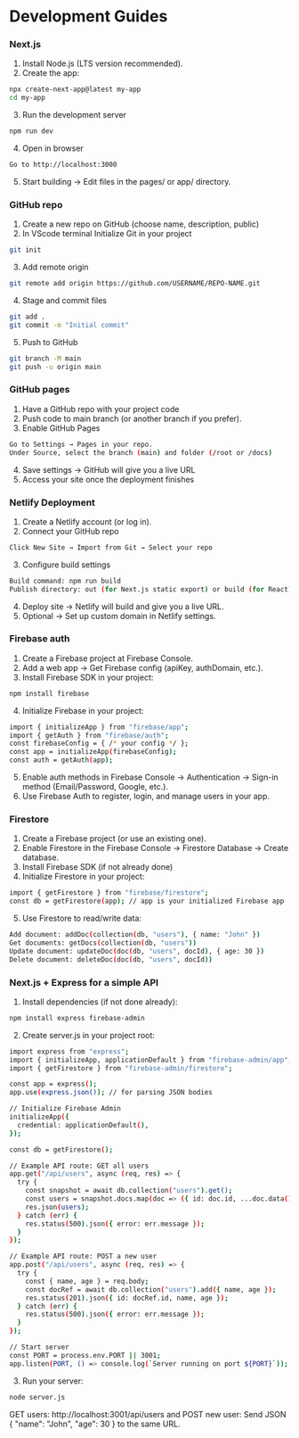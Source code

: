 # Development Guides

### Next.js
1. Install Node.js (LTS version recommended).
2. Create the app:

```bash
npx create-next-app@latest my-app
cd my-app
```
3. Run the development server
```bash
npm run dev
```
4. Open in browser
```bash
Go to http://localhost:3000
```
5. Start building → Edit files in the pages/ or app/ directory.






### GitHub repo
1. Create a new repo on GitHub (choose name, description, public)
2. In VScode terminal Initialize Git in your project
```bash
git init
```
3. Add remote origin
```bash
git remote add origin https://github.com/USERNAME/REPO-NAME.git
```
4. Stage and commit files
```bash
git add .
git commit -m "Initial commit"
```
5. Push to GitHub
```bash
git branch -M main
git push -u origin main
```


### GitHub pages
1. Have a GitHub repo with your project code
2. Push code to main branch (or another branch if you prefer).
3. Enable GitHub Pages
```bash
Go to Settings → Pages in your repo.
Under Source, select the branch (main) and folder (/root or /docs)
```
4. Save settings → GitHub will give you a live URL
5. Access your site once the deployment finishes


### Netlify Deployment
1. Create a Netlify account (or log in).
2. Connect your GitHub repo
```bash
Click New Site → Import from Git → Select your repo
```
3. Configure build settings
```bash
Build command: npm run build
Publish directory: out (for Next.js static export) or build (for React)
```
4. Deploy site → Netlify will build and give you a live URL.
5. Optional → Set up custom domain in Netlify settings.


### Firebase auth

1. Create a Firebase project at Firebase Console.
2. Add a web app → Get Firebase config (apiKey, authDomain, etc.).
3. Install Firebase SDK in your project:
```bash
npm install firebase
```
4. Initialize Firebase in your project:
```bash
import { initializeApp } from "firebase/app";
import { getAuth } from "firebase/auth";
const firebaseConfig = { /* your config */ };
const app = initializeApp(firebaseConfig);
const auth = getAuth(app);
```
5. Enable auth methods in Firebase Console → Authentication → Sign-in method
(Email/Password, Google, etc.).
6. Use Firebase Auth to register, login, and manage users in your app.


### Firestore
1. Create a Firebase project (or use an existing one).
2. Enable Firestore in the Firebase Console → Firestore Database → Create database.
3. Install Firebase SDK (if not already done)
4. Initialize Firestore in your project:
```bash
import { getFirestore } from "firebase/firestore";
const db = getFirestore(app); // app is your initialized Firebase app
```
5. Use Firestore to read/write data:
```bash
Add document: addDoc(collection(db, "users"), { name: "John" })
Get documents: getDocs(collection(db, "users"))
Update document: updateDoc(doc(db, "users", docId), { age: 30 })
Delete document: deleteDoc(doc(db, "users", docId))
```

### Next.js + Express for a simple API
1. Install dependencies (if not done already):
```bash
npm install express firebase-admin
```
2. Create server.js in your project root:
```bash
import express from "express";
import { initializeApp, applicationDefault } from "firebase-admin/app";
import { getFirestore } from "firebase-admin/firestore";

const app = express();
app.use(express.json()); // for parsing JSON bodies

// Initialize Firebase Admin
initializeApp({
  credential: applicationDefault(),
});

const db = getFirestore();

// Example API route: GET all users
app.get("/api/users", async (req, res) => {
  try {
    const snapshot = await db.collection("users").get();
    const users = snapshot.docs.map(doc => ({ id: doc.id, ...doc.data() }));
    res.json(users);
  } catch (err) {
    res.status(500).json({ error: err.message });
  }
});

// Example API route: POST a new user
app.post("/api/users", async (req, res) => {
  try {
    const { name, age } = req.body;
    const docRef = await db.collection("users").add({ name, age });
    res.status(201).json({ id: docRef.id, name, age });
  } catch (err) {
    res.status(500).json({ error: err.message });
  }
});

// Start server
const PORT = process.env.PORT || 3001;
app.listen(PORT, () => console.log(`Server running on port ${PORT}`));

```
3. Run your server:
```bash
node server.js
```
GET users: http://localhost:3001/api/users and POST new user: Send JSON { "name": "John", "age": 30 } to the same URL.
 
















